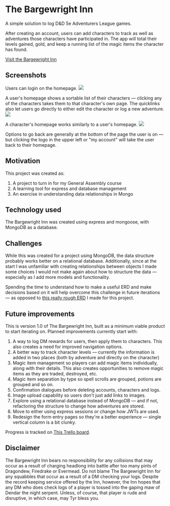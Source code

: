 # The Bargewright Inn

A simple solution to log D&D 5e Adventurers League games. 

After creating an account, users can add characters to track as well as adventures those characters have participated in. The app will total their levels gained, gold, and keep a running list of the magic items the character has found.

[Visit the Bargewright Inn](https://bargewright.herokuapp.com/)

## Screenshots

Users can login on the homepage.
![](public/images/Bargewright-login.png)

A user's homepage shows a sortable list of their characters — clicking any of the characters takes them to that character's own page. The quicklinks also let users go directly to either edit the character or log a new adventure.
![](public/images/Bargewright-user-ex.png)

A character's homepage works similarly to a user's homepage.
![](public/images/Bargewright-char-ex.png)

Options to go back are generally at the bottom of the page the user is on — but clicking the logo in the upper left or "my account" will take the user back to their homepage.

## Motivation

This project was created as:
1. A project to turn in for my General Assembly course
2. A learning tool for express and database management
3. An exercise in understanding data relationships in Mongo

## Technology used

The Bargewright Inn was created using express and mongoose, with MongoDB as a database.

## Challenges

While this was created for a project using MongoDB, the data structure probably works better on a relational database. Additionally, since at the start I was unfamiliar with creating relationships between objects I made some choices I would not make again about how to structure the data — especially as I add more models and functionality.

Spending the time to understand how to make a useful ERD and make decisions based on it will help overcome this challenge in future iterations — as opposed to [this really rough ERD](https://github.com/DigitalCharlie/bargewright/blob/main/public/images/Bargewright-erd.png) I made for this project.

## Future improvements

This is version 1.0 of The Bargewright Inn, built as a minimum viable product to start iterating on. Planned improvements currently start with:

1. A way to log DM rewards for users, then apply them to characters. This also creates a need for improved navigation options.
2. A better way to track character levels — currently the information is added in two places (both by adventure and directly on the character)
3. Magic item management so players can add magic items individually, along with their details. This also creates opportunities to remove magic items as they are traded, destroyed, etc.
4. Magic item separation by type so spell scrolls are grouped, potions are grouped and so on.
5. Confirmation dialogues before deleting accounts, characters and logs.
6. Image upload capability so users don't just add links to images.
7. Explore using a relational database instead of MongoDB — and if not, refactoring the structure to change how adventures are stored.
8. Move to either using express sessions or change how JWTs are used. 
9. Redesign the form entry pages so they're a better experience — single vertical column is a bit clunky.

Progress is tracked on [This Trello board](https://trello.com/b/EnUd1pRM/the-bargewright-inn).

## Disclaimer

The Bargewright Inn bears no responsibility for any collisions that may occur as a result of charging headlong into battle after too many pints of Dragondew, Firedrake or Evermead. Do not blame The Bargewright Inn for any squabbles that occur as a result of a DM checking your logs. Despite the record keeping service offered by the Inn, however, the Inn hopes that any DM who does check logs of a player is tossed into the gaping maw of Dendar the night serpent. Unless, of course, that player is rude and disruptive, in which case, may Tyr bless you.